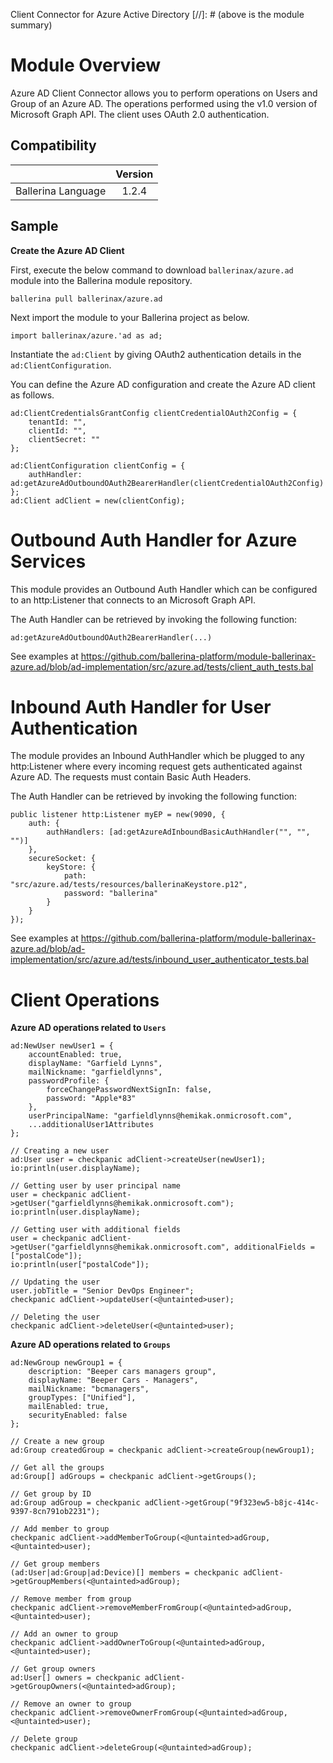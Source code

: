 Client Connector for Azure Active Directory
[//]: # (above is the module summary)

# Module Overview
Azure AD Client Connector allows you to perform operations on Users and Group of an Azure AD. The operations performed using the v1.0 version of Microsoft Graph API. The client uses OAuth 2.0 authentication.

## Compatibility
|                     |    Version     |
|:-------------------:|:--------------:|
| Ballerina Language  | 1.2.4          |

## Sample

**Create the Azure AD Client**

First, execute the below command to download `ballerinax/azure.ad` module into the Ballerina module repository.
```ballerina
ballerina pull ballerinax/azure.ad
```

Next import the module to your Ballerina project as below.
```ballerina
import ballerinax/azure.'ad as ad;
```

Instantiate the `ad:Client` by giving OAuth2 authentication details in the `ad:ClientConfiguration`. 

You can define the Azure AD configuration and create the Azure AD client as follows. 
```ballerina
ad:ClientCredentialsGrantConfig clientCredentialOAuth2Config = {
    tenantId: "",
    clientId: "",
    clientSecret: ""
};

ad:ClientConfiguration clientConfig = {
    authHandler: ad:getAzureAdOutboundOAuth2BearerHandler(clientCredentialOAuth2Config)
};
ad:Client adClient = new(clientConfig);
```

# Outbound Auth Handler for Azure Services
This module provides an Outbound Auth Handler which can be configured to an http:Listener that connects to an 
Microsoft Graph API.

The Auth Handler can be retrieved by invoking the following function:
```ballerina
ad:getAzureAdOutboundOAuth2BearerHandler(...)
```

See examples at https://github.com/ballerina-platform/module-ballerinax-azure.ad/blob/ad-implementation/src/azure.ad/tests/client_auth_tests.bal

# Inbound Auth Handler for User Authentication
The module provides an Inbound AuthHandler which be plugged to any http:Listener where every incoming request gets authenticated against Azure AD. The requests must contain Basic Auth Headers.

The Auth Handler can be retrieved by invoking the following function:
```ballerina
public listener http:Listener myEP = new(9090, {
    auth: {
        authHandlers: [ad:getAzureAdInboundBasicAuthHandler("", "", "")]
    },
    secureSocket: {
        keyStore: {
            path: "src/azure.ad/tests/resources/ballerinaKeystore.p12",
            password: "ballerina"
        }
    }
});
```

See examples at https://github.com/ballerina-platform/module-ballerinax-azure.ad/blob/ad-implementation/src/azure.ad/tests/inbound_user_authenticator_tests.bal

# Client Operations
**Azure AD operations related to `Users`**

```ballerina
ad:NewUser newUser1 = {
    accountEnabled: true,
    displayName: "Garfield Lynns",
    mailNickname: "garfieldlynns",
    passwordProfile: {
        forceChangePasswordNextSignIn: false,
        password: "Apple*83"
    },
    userPrincipalName: "garfieldlynns@hemikak.onmicrosoft.com",
    ...additionalUser1Attributes
};

// Creating a new user
ad:User user = checkpanic adClient->createUser(newUser1);
io:println(user.displayName);

// Getting user by user principal name
user = checkpanic adClient->getUser("garfieldlynns@hemikak.onmicrosoft.com");
io:println(user.displayName);

// Getting user with additional fields
user = checkpanic adClient->getUser("garfieldlynns@hemikak.onmicrosoft.com", additionalFields = ["postalCode"]);
io:println(user["postalCode"]);

// Updating the user
user.jobTitle = "Senior DevOps Engineer";
checkpanic adClient->updateUser(<@untainted>user);

// Deleting the user
checkpanic adClient->deleteUser(<@untainted>user);
```

**Azure AD operations related to `Groups`**

```ballerina
ad:NewGroup newGroup1 = {
    description: "Beeper cars managers group",
    displayName: "Beeper Cars - Managers",
    mailNickname: "bcmanagers",
    groupTypes: ["Unified"],
    mailEnabled: true,
    securityEnabled: false
};

// Create a new group
ad:Group createdGroup = checkpanic adClient->createGroup(newGroup1);

// Get all the groups
ad:Group[] adGroups = checkpanic adClient->getGroups();

// Get group by ID
ad:Group adGroup = checkpanic adClient->getGroup("9f323ew5-b8jc-414c-9397-8cn791ob2231");

// Add member to group
checkpanic adClient->addMemberToGroup(<@untainted>adGroup, <@untainted>user);

// Get group members
(ad:User|ad:Group|ad:Device)[] members = checkpanic adClient->getGroupMembers(<@untainted>adGroup);

// Remove member from group
checkpanic adClient->removeMemberFromGroup(<@untainted>adGroup, <@untainted>user);

// Add an owner to group
checkpanic adClient->addOwnerToGroup(<@untainted>adGroup, <@untainted>user);

// Get group owners
ad:User[] owners = checkpanic adClient->getGroupOwners(<@untainted>adGroup);

// Remove an owner to group
checkpanic adClient->removeOwnerFromGroup(<@untainted>adGroup, <@untainted>user);

// Delete group
checkpanic adClient->deleteGroup(<@untainted>adGroup);
```

